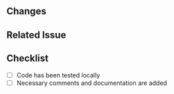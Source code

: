 ## Changes

## Related Issue

## Checklist
- [ ] Code has been tested locally
- [ ] Necessary comments and documentation are added 